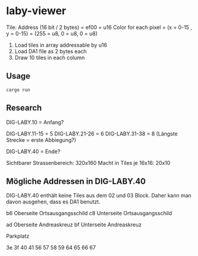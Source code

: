 # laby-viewer

Tile:
	Address (16 bit / 2 bytes) = ef00 = u16
	Color for each pixel = (x = 0-15 , y = 0-15) = (255 = u8, 0 = u8, 0 = u8)

1. Load tiles in array addressable by u16
2. Load DA1 file as 2 bytes each
3. Draw 10 tiles in each column

## Usage

```
cargo run
```

## Research

DIG-LABY.10 = Anfang?

DIG-LABY.11-15 = 5
DIG-LABY.21-26 = 6
DIG-LABY.31-38 = 8 (Längste Strecke = erste Abbiegung?)

DIG-LABY.40 = Ende?

Sichtbarer Strassenbereich: 320x160
Macht in Tiles je 16x16: 20x10

## Mögliche Addressen in DIG-LABY.40

DIG-LABY.40 enthält keine Tiles aus dem 02 und 03 Block. Daher kann man davon ausgehen, dass es DA1 benutzt.

b6 Oberseite Ortsausgangsschild
c8 Unterseite Ortsausgangsschild

ad Oberseite Andreaskreuz
bf Unterseite Andreaskreuz

Parkplatz


3e 3f 40 41
56 57 58 59
64 65 66 67

